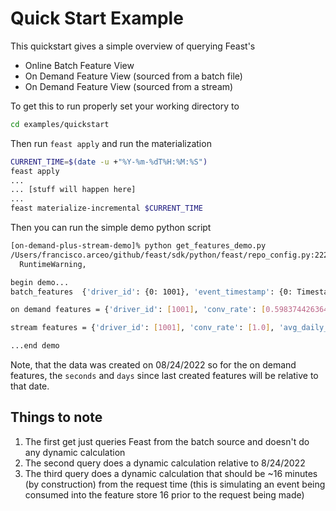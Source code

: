 # Quick Start Example

This quickstart gives a simple overview of querying Feast's 

- Online Batch Feature View
- On Demand Feature View (sourced from a batch file)
- On Demand Feature View (sourced from a stream)

To get this to run properly set your working directory to 
```bash
cd examples/quickstart
```
Then run `feast apply` and run the materialization
```bash
CURRENT_TIME=$(date -u +"%Y-%m-%dT%H:%M:%S")
feast apply
...
... [stuff will happen here]
...
feast materialize-incremental $CURRENT_TIME
```

Then you can run the simple demo python script
```bash
[on-demand-plus-stream-demo]% python get_features_demo.py 
/Users/francisco.arceo/github/feast/sdk/python/feast/repo_config.py:222: RuntimeWarning: `entity_key_serialization_version` is either not specified in the feature_store.yaml, or is specified to a value <= 1.This serialization version may cause errors when trying to write fields with the `Long` data type into the online store. Specifying `entity_key_serialization_version` to 2 is recommended for new projects. 
  RuntimeWarning,

begin demo...
batch_features  {'driver_id': {0: 1001}, 'event_timestamp': {0: Timestamp('2022-12-24 20:33:30.408881+0000', tz='UTC')}, 'int_val': {0: 100}, 'created': {0: Timestamp('2022-08-24 12:09:14.378000+0000', tz='UTC')}, 'acc_rate': {0: 0.010148861445486546}, 'conv_rate': {0: 0.5983744263648987}, 'avg_daily_trips': {0: 23}} 

on demand features = {'driver_id': [1001], 'conv_rate': [0.5983744263648987], 'avg_daily_trips': [23], 'acc_rate': [0.010148861445486546], 'created': [1661342954378000000], 'output': [100.5983744263649], 'seconds_since_last_created_date': [10743856.145642001], 'days_since_last_created_date': [124], 'created_ts': [datetime.datetime(2022, 8, 24, 12, 9, 14, 378000)]} 

stream features = {'driver_id': [1001], 'conv_rate': [1.0], 'avg_daily_trips': [1000], 'acc_rate': [1.0], 'created': [datetime.datetime(2022, 12, 26, 20, 17, 30, tzinfo=datetime.timezone.utc)], 'output': [101.0], 'seconds_since_last_created_date': [960.543448], 'days_since_last_created_date': [0]} 

...end demo
```

Note, that the data was created on 08/24/2022 so for the on demand features, the `seconds` and `days` since last created features will be relative to that date.

## Things to note

1. The first get just queries Feast from the batch source and doesn't do any dynamic calculation
2. The second query does a dynamic calculation relative to 8/24/2022
3. The third query does a dynamic calculation that should be ~16 minutes (by construction) from the request time (this is simulating an event being consumed into the feature store 16 prior to the request being made)